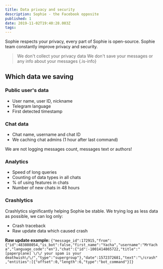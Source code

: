 ```yaml
---
title: Data privacy and security
description: Sophie - the Facebook opposite
published: 1
date: 2019-11-02T19:40:28.003Z
tags: 
---
```


Sophie respects your privacy, every part of Sophie is open-source.
Sophie team constantly improve privacy and security.

> We don't collect your privacy data
We don't save your messages or any info about your messages
{.is-info}

## Which data we saving

### Public user's data
- User name, user ID, nickname
- Telegram language 
- First detected timestamp

### Chat data
- Chat name, username and chat ID
- We caching chat admins (1 hour after last command)

We are not logging messages count, messages text or authors! 

### Analytics
- Speed of long queries
- Counting of data types in all chats
- % of using features in chats
- Number of new chats in 48 hours

### Crashlytics
Crashlytics significantly helping Sophie be stable. We trying log as less data as possible, we can log only:
- Crash traceback
- Raw update data which caused crash
	
**Raw update example:**
`{"message_id":172915,"from":{"id":483808054,"is_bot":false,"first_name":"Yacha","username":"MrYacha","language_code":"en"},"chat":{"id":-1001414865722,"title":"[paperplane] \/\/ your spam is your deathwish\/\/","type":"supergroup"},"date":1572372681,"text":"\/crash","entities":[{"offset":0,"length":6,"type":"bot_command"}]}`